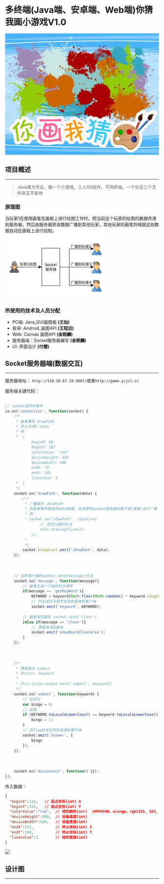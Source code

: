 # 多终端(Java端、安卓端、Web端)你猜我画小游戏V1.0

![](./设计图/94752d99jw1dnrq2bfvjbj.jpg)

## 项目概述

-----------

>Java课大作业，做一个小游戏，三人Git协作，不同终端，一个分支三个文件夹互不影响

### 原理图
当玩家1在使用画笔在画板上进行绘图工作时，把当前这个玩家的绘图的数据传递到服务器，然后由服务器把该数据广播到其他玩家，其他玩家的画笔将根据这些数据自动在画板上进行绘制。

![](./设计图/原理图1.png)



### 所使用的技术及人员分配
* PC端: Java_GUI画图板 **(王灿)**
* 安卓: Android_画图API  **(王程远)**
* Web: Canvas 画图API **(金朝麟)**
* 服务器端：Socket服务器编写 **(金朝麟)**
* UI: 界面设计 **(付健)**


## Socket服务器端(数据交互)

-----------
服务器地址：
`http://119.28.67.19:3007/`或者`http://game.ycjcl.cc`


服务端关键代码：

```javascript

// socket监听的事件
io.on('connection', function(socket) {
    /**
     * 画者事件 drawPath
     * 传入JSON：data
     * 例：
     *  {
            beginX: 68
            beginY: 182
            colorValue: "red"
            deviceHeight: 400
            deviceWidth: 500
            endX: 74
            endY: 181
            lineValue: 3
     *  }
     */
    socket.on('drawPath', function(data) {
        /**
         * 广播事件 showPath
         * 将画者事件接收的data数据，向连接到socket服务器的客户端(猜者)进行广播
         * 例：
         * socket.on('showPath', (data)=>{
                // 自定义画的方法
                this.drawing({json});
            });
         * 
         */
        socket.broadcast.emit('showPath', data);
    });



    // 监听客户端的socket.send(message)方法
    socket.on('message', function(message){
        // 画者生成一个随机的关键字
        if(message == 'getKeyWord'){
            KEYWORD = keyword[Math.floor(Math.random() * keyword.length)];
            // 将生成的关键字发送到画者的客户端
            socket.emit('keyword', KEYWORD);
            
        // 画者清空画布 socket.send('clear')    
        }else if(message == 'clear'){
            // 猜者端清空画布
            socket.emit('showBoardClearArea');
        }
    }); 
    
    
    
    /**
     * 猜者提交 submit
     * 传入str: keyword
     * 
     * this.state.socket.emit('submit', keyword)}
     */
    socket.on('submit', function(keyword) {
        // 标志位
        var bingo = 0;
        // 如果
        if (KEYWORD.toLocaleLowerCase() == keyword.toLocaleLowerCase()) {
            bingo = 1;
        }
        // 将flag标志位传到连接的客户端
        socket.emit('answer', {
            bingo
        });
    });



    socket.on('disconnect', function() {});
});
```

传入数据：

```json
{
  "beginX":114,   // 起点坐标(int) X
  "beginY":143,	  // 起点坐标(int) Y
  "colorValue":"red",  // 线的颜色(str)  (#FFA500，orange，rgb(255, 165, 0))
  "deviceHeight":400,  // 设备高度(int)  
  "deviceWidth":500,   // 设备宽度(int)  
  "endX":122,          // 终止坐标(int) X
  "endY":149,		   // 终止坐标(int) Y
  "lineValue":3		   // 线的宽度(int)
}

```

![](http://7xi72v.com1.z0.glb.clouddn.com/17-1-5/99851450-file_1483583659995_17f19.png)


## 设计图

-----------





